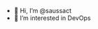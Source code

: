 - 👋 Hi, I’m @saussact
- 👀 I’m interested in DevOps

<!---
saussact/saussact is a ✨ special ✨ repository because its `README.md` (this file) appears on your GitHub profile.
You can click the Preview link to take a look at your changes.
--->
